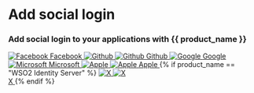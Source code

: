 <div class="center-all">
  <h1>Add social login</h1>
  <h3>Add social login to your applications with {{ product_name }}</h3>

  <div class="cards-container">
    <a href="{{base_path}}/guides/authentication/social-login/add-facebook-login" class="card square">
      <img src="{{base_path}}/assets/img/logo/facebook-logo.svg" alt="Facebook" />
      <span>Facebook</span>
    </a>
    <a href="{{base_path}}/guides/authentication/social-login/add-github-login" class="card square">
      <img src="{{base_path}}/assets/img/logo/github-logo.svg#only-light" alt="Github" />
      <img src="{{base_path}}/assets/img/logo/github-logo-dark.svg#only-dark" alt="Github" />
      <span>Github</span>
    </a>
    <a href="{{base_path}}/guides/authentication/social-login/add-google-login" class="card square">
      <img src="{{base_path}}/assets/img/logo/google-logo.svg" alt="Google" />
      <span>Google</span>
    </a>
    <a href="{{base_path}}/guides/authentication/social-login/add-microsoft-login" class="card square">
      <img src="{{base_path}}/assets/img/logo/microsoft-logo.svg" alt="Microsoft" />
      <span>Microsoft</span>
    </a>
    <a href="{{base_path}}/guides/authentication/social-login/add-apple-login/" class="card square">
      <img src="{{base_path}}/assets/img/logo/apple-logo.svg#only-light" alt="Apple" />
      <img src="{{base_path}}/assets/img/logo/apple-logo-dark.svg#only-dark" alt="Apple" />
      <span>Apple</span>
    </a>
    {% if product_name == "WSO2 Identity Server" %}
    <a href="{{base_path}}/guides/authentication/social-login/add-x-login/" class="card square">
      <img src="{{base_path}}/assets/img/logo/x-logo.svg#only-light" alt="X" />
      <img src="{{base_path}}/assets/img/logo/x-logo-dark.svg#only-dark" alt="X" /></br>
      <span>X</span>
    </a>
    {% endif %}
  </div>
</div>
